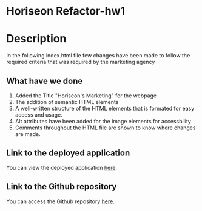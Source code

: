 # Horiseon Refactor-hw1
# Description
In the following index.html file few changes have been made to follow the required criteria that was required by the marketing agency

## What have we done
1. Added the Title "Horiseon's Marketing" for the webpage
2. The addition of semantic HTML elements
3. A well-written structure of the HTML elements that is formated for easy access and usage.
4. Alt attributes have been added for the image elements for accessbility
5. Comments throughout the HTML file are shown to know where changes are made.
## Link to the deployed application
You can view the deployed application [here](https://hakki1810.github.io/Hakki-hw1-code-refactoring/).
## Link to the Github repository
You can access the Github repository [here](https://github.com/Hakki1810/Hakki-hw1-code-refactoring).